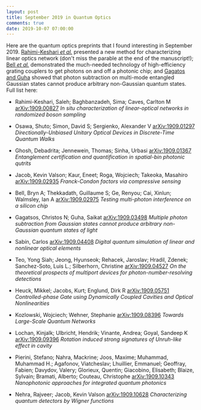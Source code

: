 ```yaml
---
layout: post
title: September 2019 in Quantum Optics
comments: true
date: 2019-10-07 07:00:00
---
```


Here are the quantum optics preprints that I found interesting in September 2019. 
[Rahimi-Keshari _et al._](https://arxiv.org/abs/1909.00827) presented a new method for characterizing linear optics network (don't miss the parable at the end of the manuscript!); [Bell _et al._](https://arxiv.org/abs/1909.02975) demonstrated the much-needed technology of high-efficiency grating couplers to get photons on and off a photonic chip; and [Gagatos and Guha](https://arxiv.org/abs/1909.03498) showed that photon subtraction on multi-mode entangled Gaussian states cannot produce arbitrary non-Gaussian quantum states. Full list here:

<!--more-->

- Rahimi-Keshari, Saleh; Baghbanzadeh, Sima; Caves, Carlton M
[arXiv:1909.00827](https://arxiv.org/abs/1909.00827)
_In situ characterization of linear-optical networks in randomized boson sampling_

- Osawa, Shuto; Simon, David S; Sergienko, Alexander V
[arXiv:1909.01297](https://arxiv.org/abs/1909.01297)
_Directionally-Unbiased Unitary Optical Devices in Discrete-Time Quantum Walks_

- Ghosh, Debadrita; Jennewein, Thomas; Sinha, Urbasi
[arXiv:1909.01367](https://arxiv.org/abs/1909.01367)
_Entanglement certification and quantification in spatial-bin photonic qutrits_

- Jacob, Kevin Valson; Kaur, Eneet; Roga, Wojciech; Takeoka, Masahiro
[arXiv:1909.02935](https://arxiv.org/abs/1909.02935)
_Franck-Condon factors via compressive sensing_

- Bell, Bryn A; Thekkadath, Guillaume S; Ge, Renyou; Cai, Xinlun; Walmsley, Ian A
[arXiv:1909.02975](https://arxiv.org/abs/1909.02975)
_Testing multi-photon interference on a silicon chip_

- Gagatsos, Christos N; Guha, Saikat
[arXiv:1909.03498](https://arxiv.org/abs/1909.03498)
_Multiple photon subtraction from Gaussian states cannot produce arbitrary non-Gaussian quantum states of light_

- Sabín, Carlos
[arXiv:1909.04408](https://arxiv.org/abs/1909.04408)
_Digital quantum simulation of linear and nonlinear optical elements_

- Teo, Yong Siah; Jeong, Hyunseok; Rehacek, Jaroslav; Hradil, Zdenek; Sanchez-Soto, Luis L.; Silberhorn, Christine
[arXiv:1909.04527](https://arxiv.org/abs/1909.04527)
_On the theoretical prospects of multiport devices for photon-number-resolving detections_

- Heuck, Mikkel; Jacobs, Kurt; Englund, Dirk R
[arXiv:1909.05751](https://arxiv.org/abs/1909.05751)
_Controlled-phase Gate using Dynamically Coupled Cavities and Optical Nonlinearities_

- Kozlowski, Wojciech; Wehner, Stephanie
[arXiv:1909.08396](https://arxiv.org/abs/1909.08396)
_Towards Large-Scale Quantum Networks_

- Lochan, Kinjalk; Ulbricht, Hendrik; Vinante, Andrea; Goyal, Sandeep K
[arXiv:1909.09396](https://arxiv.org/abs/1909.09396)
_Rotation induced strong signatures of Unruh-like effect in cavity_

- Pierini, Stefano; Nahra, Mackrine; Joos, Maxime; Muhammad, Muhammad H.; Agafonov, Viatcheslav; Lhuillier, Emmanuel; Geoffray, Fabien; Davydov, Valery; Glorieux, Quentin; Giacobino, Elisabeth; Blaize, Sylvain; Bramati, Alberto; Couteau, Christophe
[arXiv:1909.10343](https://arxiv.org/abs/1909.10343)
_Nanophotonic approaches for integrated quantum photonics_

- Nehra, Rajveer; Jacob, Kevin Valson
[arXiv:1909.10628](https://arxiv.org/abs/1909.10628)
_Characterizing quantum detectors by Wigner functions_

